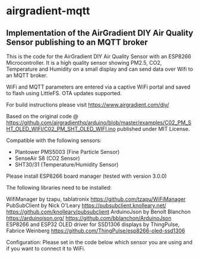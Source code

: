 # airgradient-mqtt
## Implementation of the AirGradient DIY Air Quality Sensor publishing to an MQTT broker

This is the code for the AirGradient DIY Air Quality Sensor with an ESP8266 Microcontroller.
It is a high quality sensor showing PM2.5, CO2, Temperature and Humidity on a small display and can send data over Wifi to an MQTT broker.

WiFi and MQTT parameters are entered via a captive WiFi portal and saved to flash using LittleFS.  OTA updates supported.

For build instructions please visit https://www.airgradient.com/diy/

Based on the original code @ https://github.com/airgradienthq/arduino/blob/master/examples/C02_PM_SHT_OLED_WIFI/C02_PM_SHT_OLED_WIFI.ino published under MIT License.

Compatible with the following sensors:
  * Plantower PMS5003 (Fine Particle Sensor)
  * SenseAir S8 (CO2 Sensor)
  * SHT30/31 (Temperature/Humidity Sensor)

Please install ESP8266 board manager (tested with version 3.0.0)

The following libraries need to be installed:

WifiManager by tzapu, tablatronix
  https://github.com/tzapu/WiFiManager
PubSubClient by Nick O'Leary
  https://pubsubclient.knolleary.net/
  https://github.com/knolleary/pubsubclient
ArduinoJson by Benoît Blanchon
  https://arduinojson.org/
  https://github.com/bblanchon/ArduinoJson
ESP8266 and ESP32 OLED driver for SSD1306 displays by ThingPulse, Fabrice Weinberg
  https://github.com/ThingPulse/esp8266-oled-ssd1306

Configuration:
Please set in the code below which sensor you are using and if you want to connect it to WiFi.
